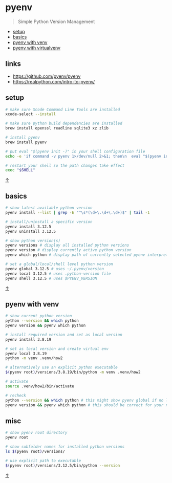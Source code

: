 # pyenv

> Simple Python Version Management

<a name="top"></a>

* [setup](#setup)
* [basics](#basics)
* [pyenv with venv](#pyenv-with-venv)
* [pyenv with virtualvenv](#pyenv-with-virtualenv)

<!-- ## faqs -->

## links

* https://github.com/pyenv/pyenv  
* https://realpython.com/intro-to-pyenv/  
 
## setup

```sh
# make sure Xcode Command Line Tools are installed
xcode-select --install

# make sure python build dependencies are installed
brew install openssl readline sqlite3 xz zlib

# install pyenv
brew install pyenv

# put eval "$(pyenv init -)" in your shell configuration file
echo -e 'if command -v pyenv 1>/dev/null 2>&1; then\n  eval "$(pyenv init -)"\nfi' >> ~/.zshrc

# restart your shell so the path changes take effect
exec "$SHELL"
```

<a class="top-link hide" href="#top">↑</a>

## basics

```sh
# show latest available python version
pyenv install --list | grep -E "^\s*(\d+\.\d+\.\d+)$" | tail -1

# install/uninstall a specific version
pyenv install 3.12.5
pyenv uninstall 3.12.5

# show python version(s)
pyenv versions # display all installed python versions
pyenv version # display currently active python version
pyenv which python # display path of currently selected pyenv interpreter

# set a global/local/shell level python version
pyenv global 3.12.5 # uses ~/.pyenv/version
pyenv local 3.12.5 # uses .python-version file
pyenv shell 3.12.5 # uses $PYENV_VERSION
```

<a class="top-link hide" href="#top">↑</a>

## pyenv with venv 

```sh
# show current python version
python --version && which python 
pyenv version && pyenv which python 

# install required version and set as local version
pyenv install 3.8.19

# set as local version and create virtual env
pyenv local 3.8.19
python -m venv .venv/how2

# alternatively use an explicit python executable
$(pyenv root)/versions/3.8.19/bin/python -m venv .venv/how2

# activate 
source .venv/how2/bin/activate

# recheck 
python --version && which python # this might show pyenv global if no local version
pyenv version && pyenv which python # this should be correct for your new env
```

## misc

```sh
# show pyenv root directory
pyenv root

# show subfolder names for installed python versions
ls $(pyenv root)/versions/  

# use explicit path to executable
$(pyenv root)/versions/3.12.5/bin/python --version
```

<a class="top-link hide" href="#top">↑</a>
